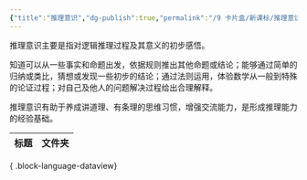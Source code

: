 ```yaml
---
{"title":"推理意识","dg-publish":true,"permalink":"/9 卡片盒/新课标/推理意识/","dgPassFrontmatter":true,"noteIcon":""}
---
```



推理意识主要是指对逻辑推理过程及其意义的初步感悟。

知道可以从一些事实和命题出发，依据规则推出其他命题或结论；能够通过简单的归纳或类比，猜想或发现一些初步的结论；通过法则运用，体验数学从一般到特殊的论证过程；对自己及他人的问题解决过程给出合理解释。

推理意识有助于养成讲道理、有条理的思维习惯，增强交流能力，是形成推理能力的经验基础。

| 标题 | 文件夹 |
| -- | --- |

{ .block-language-dataview}